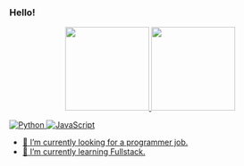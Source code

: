 ### Hello! 

<div align="center">
  <a href="https://github.com/joaorainier">
  <img height="150em" src="https://github-readme-stats.vercel.app/api?username=joaorainier&show_icons=true&theme=yeblu&include_all_commits=true&count_private=true"/>
  <img height="150em" src="https://github-readme-stats.vercel.app/api/top-langs/?username=joaorainier&layout=compact&langs_count=7&theme=yeblu"/>
</div>

![Python](https://img.shields.io/badge/-Python-000?&logo=Python)
![JavaScript](https://img.shields.io/badge/-JavaScript-000?&logo=JavaScript)

- 🔭 I’m currently looking for a programmer job. 
- 🌱 I’m currently learning Fullstack.
<!--




-->
